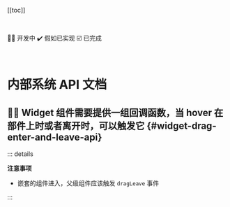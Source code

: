 [[toc]]

<br />

👨‍💻 开发中
✔️ 假如已实现
☑️ 已完成

<br />

# 内部系统 API 文档

## 👨‍💻 Widget 组件需要提供一组回调函数，当 hover 在部件上时或者离开时，可以触发它 {#widget-drag-enter-and-leave-api}

::: details

**注意事项**

- 嵌套的组件进入，父级组件应该触发 `dragLeave` 事件

:::

